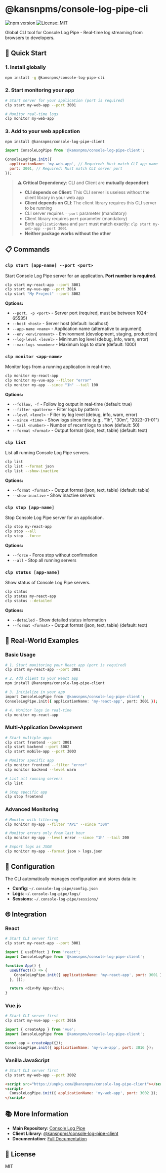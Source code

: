 # @kansnpms/console-log-pipe-cli

[![npm version](https://img.shields.io/npm/v/@kansnpms/console-log-pipe-cli.svg)](https://www.npmjs.com/package/@kansnpms/console-log-pipe-cli)
[![License: MIT](https://img.shields.io/badge/License-MIT-yellow.svg)](https://opensource.org/licenses/MIT)

Global CLI tool for Console Log Pipe - Real-time log streaming from browsers to developers.

## 🚀 Quick Start

### 1. Install globally

```bash
npm install -g @kansnpms/console-log-pipe-cli
```

### 2. Start monitoring your app

```bash
# Start server for your application (port is required)
clp start my-web-app --port 3001

# Monitor real-time logs
clp monitor my-web-app
```

### 3. Add to your web application

```bash
npm install @kansnpms/console-log-pipe-client
```

```javascript
import ConsoleLogPipe from '@kansnpms/console-log-pipe-client';

ConsoleLogPipe.init({
  applicationName: 'my-web-app', // Required: Must match CLI app name
  port: 3001, // Required: Must match CLI server port
});
```

> **⚠️ Critical Dependency**: CLI and Client are **mutually dependent**:
>
> - **CLI depends on Client**: This CLI server is useless without the client library in your web app
> - **Client depends on CLI**: The client library requires this CLI server to be running
> - CLI server requires `--port` parameter (mandatory)
> - Client library requires `port` parameter (mandatory)
> - Both `applicationName` and `port` must match exactly: `clp start my-web-app --port 3001`
> - **Neither package works without the other**

## 📋 Commands

### `clp start [app-name] --port <port>`

Start Console Log Pipe server for an application. **Port number is required.**

```bash
clp start my-react-app --port 3001
clp start my-vue-app --port 3016
clp start "My Project" --port 3002
```

**Options:**

- `--port, -p <port>` - Server port (required, must be between 1024-65535)
- `--host <host>` - Server host (default: localhost)
- `--app-name <name>` - Application name (alternative to argument)
- `--env <environment>` - Environment (development, staging, production)
- `--log-level <level>` - Minimum log level (debug, info, warn, error)
- `--max-logs <number>` - Maximum logs to store (default: 1000)

### `clp monitor <app-name>`

Monitor logs from a running application in real-time.

```bash
clp monitor my-react-app
clp monitor my-vue-app --filter "error"
clp monitor my-app --since "1h" --tail 100
```

**Options:**

- `--follow, -f` - Follow log output in real-time (default: true)
- `--filter <pattern>` - Filter logs by pattern
- `--level <level>` - Filter by log level (debug, info, warn, error)
- `--since <time>` - Show logs since time (e.g., "1h", "30m", "2023-01-01")
- `--tail <number>` - Number of recent logs to show (default: 50)
- `--format <format>` - Output format (json, text, table) (default: text)

### `clp list`

List all running Console Log Pipe servers.

```bash
clp list
clp list --format json
clp list --show-inactive
```

**Options:**

- `--format <format>` - Output format (json, text, table) (default: table)
- `--show-inactive` - Show inactive servers

### `clp stop [app-name]`

Stop Console Log Pipe server for an application.

```bash
clp stop my-react-app
clp stop --all
clp stop --force
```

**Options:**

- `--force` - Force stop without confirmation
- `--all` - Stop all running servers

### `clp status [app-name]`

Show status of Console Log Pipe servers.

```bash
clp status
clp status my-react-app
clp status --detailed
```

**Options:**

- `--detailed` - Show detailed status information
- `--format <format>` - Output format (json, text, table) (default: text)

## 🎯 Real-World Examples

### Basic Usage

```bash
# 1. Start monitoring your React app (port is required)
clp start my-react-app --port 3001

# 2. Add client to your React app
npm install @kansnpms/console-log-pipe-client

# 3. Initialize in your app
import ConsoleLogPipe from '@kansnpms/console-log-pipe-client';
ConsoleLogPipe.init({ applicationName: 'my-react-app', port: 3001 });

# 4. Monitor logs in real-time
clp monitor my-react-app
```

### Multi-Application Development

```bash
# Start multiple apps
clp start frontend --port 3001
clp start backend --port 3002
clp start mobile-app --port 3003

# Monitor specific app
clp monitor frontend --filter "error"
clp monitor backend --level warn

# List all running servers
clp list

# Stop specific app
clp stop frontend
```

### Advanced Monitoring

```bash
# Monitor with filtering
clp monitor my-app --filter "API" --since "30m"

# Monitor errors only from last hour
clp monitor my-app --level error --since "1h" --tail 200

# Export logs as JSON
clp monitor my-app --format json > logs.json
```

## 🔧 Configuration

The CLI automatically manages configuration and stores data in:

- **Config**: `~/.console-log-pipe/config.json`
- **Logs**: `~/.console-log-pipe/logs/`
- **Sessions**: `~/.console-log-pipe/sessions/`

## 🌐 Integration

### React

```bash
# Start CLI server first
clp start my-react-app --port 3001
```

```javascript
import { useEffect } from 'react';
import ConsoleLogPipe from '@kansnpms/console-log-pipe-client';

function App() {
  useEffect(() => {
    ConsoleLogPipe.init({ applicationName: 'my-react-app', port: 3001 });
  }, []);

  return <div>My App</div>;
}
```

### Vue.js

```bash
# Start CLI server first
clp start my-vue-app --port 3016
```

```javascript
import { createApp } from 'vue';
import ConsoleLogPipe from '@kansnpms/console-log-pipe-client';

const app = createApp({});
ConsoleLogPipe.init({ applicationName: 'my-vue-app', port: 3016 });
```

### Vanilla JavaScript

```bash
# Start CLI server first
clp start my-web-app --port 3002
```

```html
<script src="https://unpkg.com/@kansnpms/console-log-pipe-client"></script>
<script>
  ConsoleLogPipe.init({ applicationName: 'my-web-app', port: 3002 });
</script>
```

## 📚 More Information

- **Main Repository**: [Console Log Pipe](https://github.com/kgptapps/consolelogpipe)
- **Client Library**:
  [@kansnpms/console-log-pipe-client](https://www.npmjs.com/package/@kansnpms/console-log-pipe-client)
- **Documentation**: [Full Documentation](https://github.com/kgptapps/consolelogpipe#readme)

## 📄 License

MIT
